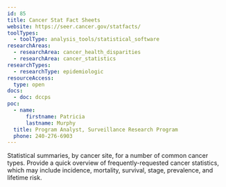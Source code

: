 ```yaml
---
id: 85
title: Cancer Stat Fact Sheets
website: https://seer.cancer.gov/statfacts/
toolTypes:
  - toolType: analysis_tools/statistical_software
researchAreas:
  - researchArea: cancer_health_disparities
  - researchArea: cancer_statistics
researchTypes:
  - researchType: epidemiologic
resourceAccess:
  type: open
docs:
  - doc: dccps
poc:
  - name:
      firstname: Patricia
      lastname: Murphy
  title: Program Analyst, Surveillance Research Program
  phone: 240-276-6903
---
```

Statistical summaries, by cancer site, for a number of common cancer types. Provide a quick overview of frequently-requested cancer statistics, which may include incidence, mortality, survival, stage, prevalence, and lifetime risk.
